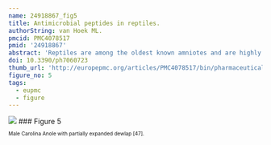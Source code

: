 ```yaml
---
name: 24918867_fig5
title: Antimicrobial peptides in reptiles.
authorString: van Hoek ML.
pmcid: PMC4078517
pmid: '24918867'
abstract: 'Reptiles are among the oldest known amniotes and are highly diverse in their morphology and ecological niches. These animals have an evolutionarily ancient innate-immune system that is of great interest to scientists trying to identify new and useful antimicrobial peptides. Significant work in the last decade in the fields of biochemistry, proteomics and genomics has begun to reveal the complexity of reptilian antimicrobial peptides. Here, the current knowledge about antimicrobial peptides in reptiles is reviewed, with specific examples in each of the four orders: Testudines (turtles and tortosises), Sphenodontia (tuataras), Squamata (snakes and lizards), and Crocodilia (crocodilans). Examples are presented of the major classes of antimicrobial peptides expressed by reptiles including defensins, cathelicidins, liver-expressed peptides (hepcidin and LEAP-2), lysozyme, crotamine, and others. Some of these peptides have been identified and tested for their antibacterial or antiviral activity; others are only predicted as possible genes from genomic sequencing. Bioinformatic analysis of the reptile genomes is presented, revealing many predicted candidate antimicrobial peptides genes across this diverse class. The study of how these ancient creatures use antimicrobial peptides within their innate immune systems may reveal new understandings of our mammalian innate immune system and may also provide new and powerful antimicrobial peptides as scaffolds for potential therapeutic development.'
doi: 10.3390/ph7060723
thumb_url: 'http://europepmc.org/articles/PMC4078517/bin/pharmaceuticals-07-00723-g005.gif'
figure_no: 5
tags:
  - eupmc
  - figure
---
```

<img src='http://europepmc.org/articles/PMC4078517/bin/pharmaceuticals-07-00723-g005.jpg' style='max-height: 300px'>
### Figure 5
<p style='font-size: 10px;'>Male Carolina Anole with partially expanded dewlap [<xref rid="B47-pharmaceuticals-07-00723" ref-type="bibr">47</xref>].</p>
